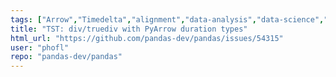 ```yaml
---
tags: ["Arrow","Timedelta","alignment","data-analysis","data-science","flexible","pandas","python"]
title: "TST: div/truediv with PyArrow duration types"
html_url: "https://github.com/pandas-dev/pandas/issues/54315"
user: "phofl"
repo: "pandas-dev/pandas"
---
```



